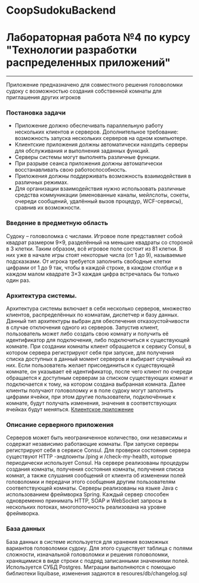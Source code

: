 # CoopSudokuBackend
# Лабораторная работа №4 по курсу "Технологии разработки распределенных приложений"
__________

Приложение предназначено для совместного решения головоломки судоку с возможностью создания собственной комнаты для приглашения других игроков

### Постановка задачи
*	Приложение должно обеспечивать параллельную работу нескольких клиентов и серверов. Дополнительное требование: возможность запуска нескольких серверов на одном компьютере.
* Клиентские приложения должны автоматически находить серверы для обслуживания и выполнения заданных функций.
*	Серверы системы могут выполнять различные функции.
*	При разрыве сеанса приложения должны автоматически восстанавливать свою работоспособность.
*	Приложения должны поддерживать возможность взаимодействия в различных режимах.
*	Для организации взаимодействия нужно использовать различные средства коммуникации (именованные каналы, мейлслоты, сокеты, очереди сообщений, удалённый вызов процедур, WCF-сервисы), сравнив их возможности.

### Введение в предметную область
Судоку – головоломка с числами. Игровое поле представляет собой квадрат размером 9×9, разделённый на меньшие квадраты со стороной в 3 клетки. Таким образом, всё игровое поле состоит из 81 клетки. В них уже в начале игры стоят некоторые числа (от 1 до 9), называемые подсказками. От игрока требуется заполнить свободные клетки цифрами от 1 до 9 так, чтобы в каждой строке, в каждом столбце и в каждом малом квадрате 3×3 каждая цифра встречалась бы только один раз.

### Архитектура системы.
Архитектура системы  включает в себя несколько серверов, множество клиентов, распределённых по комнатам, диспетчер и базу данных. Данный тип архитектуры выбран для обеспечения отказоустойчивости в случае отключения одного из серверов. 
Запустив клиент, пользователь может либо создать свою комнату и получить её идентификатор для подключения, либо подключиться к существующей комнате. При создании комнаты клиент обращается к сервису Consul, в котором сервера регистрируют себя при запуске, для получения списка доступных в данный момент серверов и выбирает случайный из них. Если пользователь желает присоединиться к существующей комнате, он указывает её идентификатор, после чего клиент по очереди обращается к доступным серверам за списком существующих комнат и подключается к тому, на котором создана выбранная комната. Далее клиенты получают головоломку и в поле судоку могут заполнять цифрами ячейки, при этом другие пользователи, подключённые к комнате, будут получать изменения, значения в соответствующих ячейках будут меняться.
[Клиентское приложение](https://github.com/Syciv/CoopSudokuClient)

### Описание серверного приложения
Серверов может быть неограниченное количество, они независимы и содержат независимо работающие комнаты. При запуске серверы регистрируют себя в сервисе Consul. Для проверки состояния сервера существуют HTTP -эндпоинты /ping и /check-my-health, которые периодически использует Consul.
На сервере реализованы процедуры создания комнаты, получения состояния комнаты, получения списка комнат, а также слушания сообщений от клиента об изменении полей головоломки и передачи этого сообщения другим пользователям соответствующей комнаты.
Серверы реализованы на языке Java с использованием фреймворка Spring. Каждый сервер способен одновременно принимать HTTP, SOAP и WebSocket запросы в нескольких потоках, многопоточность реализована на уровне фреймворка.

### База данных
База данных в системе используется для хранения возможных вариантов головоломки судоку. Для этого существует таблица с полями сложности, изначальной головоломки и решения головоломки, хранящимися в виде строки с подряд записанными значениями полей. Используется СУБД Postgres.
Миграции выполняются с помощью библиотеки liquibase, изменения задаются в resoures/db/changelog.sql
